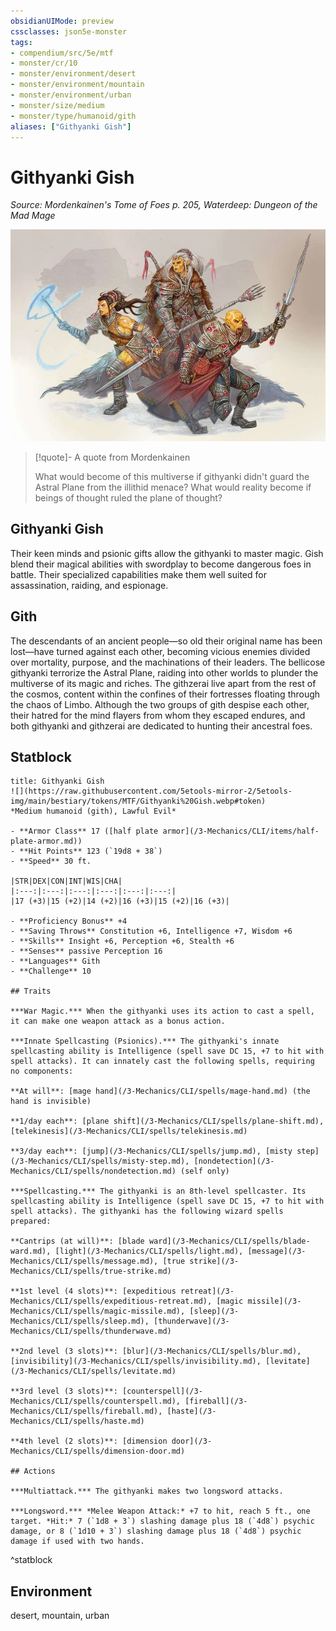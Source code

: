 ```yaml
---
obsidianUIMode: preview
cssclasses: json5e-monster
tags:
- compendium/src/5e/mtf
- monster/cr/10
- monster/environment/desert
- monster/environment/mountain
- monster/environment/urban
- monster/size/medium
- monster/type/humanoid/gith
aliases: ["Githyanki Gish"]
---
```

# Githyanki Gish
*Source: Mordenkainen's Tome of Foes p. 205, Waterdeep: Dungeon of the Mad Mage*  

![](https://raw.githubusercontent.com/5etools-mirror-2/5etools-img/main/bestiary/MTF/Gith.webp#right)  
> [!quote]- A quote from Mordenkainen  
> 
> What would become of this multiverse if githyanki didn't guard the Astral Plane from the illithid menace? What would reality become if beings of thought ruled the plane of thought?

## Githyanki Gish

Their keen minds and psionic gifts allow the githyanki to master magic. Gish blend their magical abilities with swordplay to become dangerous foes in battle. Their specialized capabilities make them well suited for assassination, raiding, and espionage.

## Gith

The descendants of an ancient people—so old their original name has been lost—have turned against each other, becoming vicious enemies divided over mortality, purpose, and the machinations of their leaders. The bellicose githyanki terrorize the Astral Plane, raiding into other worlds to plunder the multiverse of its magic and riches. The githzerai live apart from the rest of the cosmos, content within the confines of their fortresses floating through the chaos of Limbo. Although the two groups of gith despise each other, their hatred for the mind flayers from whom they escaped endures, and both githyanki and githzerai are dedicated to hunting their ancestral foes.


## Statblock

```ad-statblock
title: Githyanki Gish
![](https://raw.githubusercontent.com/5etools-mirror-2/5etools-img/main/bestiary/tokens/MTF/Githyanki%20Gish.webp#token)
*Medium humanoid (gith), Lawful Evil*

- **Armor Class** 17 ([half plate armor](/3-Mechanics/CLI/items/half-plate-armor.md))
- **Hit Points** 123 (`19d8 + 38`) 
- **Speed** 30 ft.

|STR|DEX|CON|INT|WIS|CHA|
|:---:|:---:|:---:|:---:|:---:|:---:|
|17 (+3)|15 (+2)|14 (+2)|16 (+3)|15 (+2)|16 (+3)|

- **Proficiency Bonus** +4
- **Saving Throws** Constitution +6, Intelligence +7, Wisdom +6
- **Skills** Insight +6, Perception +6, Stealth +6
- **Senses** passive Perception 16
- **Languages** Gith
- **Challenge** 10

## Traits

***War Magic.*** When the githyanki uses its action to cast a spell, it can make one weapon attack as a bonus action.

***Innate Spellcasting (Psionics).*** The githyanki's innate spellcasting ability is Intelligence (spell save DC 15, +7 to hit with spell attacks). It can innately cast the following spells, requiring no components:

**At will**: [mage hand](/3-Mechanics/CLI/spells/mage-hand.md) (the hand is invisible)

**1/day each**: [plane shift](/3-Mechanics/CLI/spells/plane-shift.md), [telekinesis](/3-Mechanics/CLI/spells/telekinesis.md)

**3/day each**: [jump](/3-Mechanics/CLI/spells/jump.md), [misty step](/3-Mechanics/CLI/spells/misty-step.md), [nondetection](/3-Mechanics/CLI/spells/nondetection.md) (self only)

***Spellcasting.*** The githyanki is an 8th-level spellcaster. Its spellcasting ability is Intelligence (spell save DC 15, +7 to hit with spell attacks). The githyanki has the following wizard spells prepared:

**Cantrips (at will)**: [blade ward](/3-Mechanics/CLI/spells/blade-ward.md), [light](/3-Mechanics/CLI/spells/light.md), [message](/3-Mechanics/CLI/spells/message.md), [true strike](/3-Mechanics/CLI/spells/true-strike.md)

**1st level (4 slots)**: [expeditious retreat](/3-Mechanics/CLI/spells/expeditious-retreat.md), [magic missile](/3-Mechanics/CLI/spells/magic-missile.md), [sleep](/3-Mechanics/CLI/spells/sleep.md), [thunderwave](/3-Mechanics/CLI/spells/thunderwave.md)

**2nd level (3 slots)**: [blur](/3-Mechanics/CLI/spells/blur.md), [invisibility](/3-Mechanics/CLI/spells/invisibility.md), [levitate](/3-Mechanics/CLI/spells/levitate.md)

**3rd level (3 slots)**: [counterspell](/3-Mechanics/CLI/spells/counterspell.md), [fireball](/3-Mechanics/CLI/spells/fireball.md), [haste](/3-Mechanics/CLI/spells/haste.md)

**4th level (2 slots)**: [dimension door](/3-Mechanics/CLI/spells/dimension-door.md)

## Actions

***Multiattack.*** The githyanki makes two longsword attacks.

***Longsword.*** *Melee Weapon Attack:* +7 to hit, reach 5 ft., one target. *Hit:* 7 (`1d8 + 3`) slashing damage plus 18 (`4d8`) psychic damage, or 8 (`1d10 + 3`) slashing damage plus 18 (`4d8`) psychic damage if used with two hands.
```
^statblock

## Environment

desert, mountain, urban